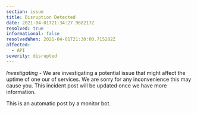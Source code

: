 ```yaml
---
section: issue
title: Disruption Detected
date: 2021-04-01T21:34:27.968217Z
resolved: true
informational: false
resolvedWhen: 2021-04-01T21:30:00.715282Z
affected:
  - API
severity: disrupted
---
```

*Investigating* - We are investigating a potential issue that might affect the uptime of one our of services. We are sorry for any inconvenience this may cause you. This incident post will be updated once we have more information.

This is an automatic post by a monitor bot.
        